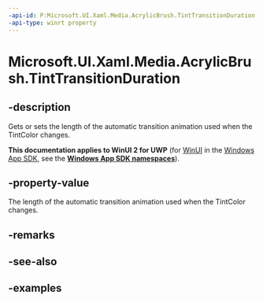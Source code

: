 ```yaml
---
-api-id: P:Microsoft.UI.Xaml.Media.AcrylicBrush.TintTransitionDuration
-api-type: winrt property
---
```

<!-- Property syntax.
public TimeSpan TintTransitionDuration { get;  set; }
-->

# Microsoft.UI.Xaml.Media.AcrylicBrush.TintTransitionDuration


## -description

Gets or sets the length of the automatic transition animation used when the TintColor changes.


**This documentation applies to WinUI 2 for UWP** (for [WinUI](/windows/apps/winui/winui3/) in the [Windows App SDK](/windows/apps/windows-app-sdk/), see the **[Windows App SDK namespaces](/windows/windows-app-sdk/api/winrt/)**).

## -property-value

The length of the automatic transition animation used when the TintColor changes.


## -remarks


## -see-also


## -examples


